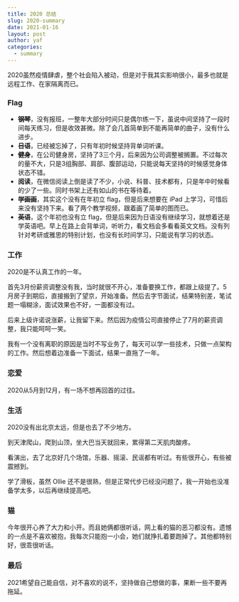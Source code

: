 ```yaml
---
title: 2020 总结
slug: 2020-summary
date: 2021-01-16
layout: post
author: yaf
categories:
  - summary
---
```


2020虽然疫情肆虐，整个社会陷入被动，但是对于我其实影响很小，最多也就是远程工作、在家隔离而已。

### Flag

- ~~**钢琴**~~，没有报班，一整年大部分时间只是偶尔练一下，虽说中间坚持了一段时间每天练习，但是收效甚微。除了会几首简单到不能再简单的曲子，没有什么进步。
- ~~**日语**~~，已经被忘掉了，只有年初时候坚持背单词听课。
- ~~**健身**~~，在公司健身房，坚持了3三个月，后来因为公司调整被搁置。不过每次的量不大，只是3组胸部、肩部、腹部运动，只能说每天坚持的时候感觉身体状态不错。
- **阅读**，在微信阅读上倒是读了不少，小说、科普、技术都有，只是年中时候看的少了一些。同时书架上还有如山的书在等待着。
- ~~**学画画**~~，其实这个没有在年初立 flag，但是后来想要在 iPad 上学习，可惜后来没有坚持下来。看了两个教学视频，跟着画了简单的图而已。
- ~~**英语**~~，这个年初也没有立 flag，但是后来因为日语没有继续学习，就想着还是学英语吧。早上在路上会背单词，听听力，看文档会多看看英文文档。没有列针对考研或雅思的特别计划，也没有长时间学习，只能说有学习的状态。

### 工作

2020是不认真工作的一年。

首先3月份薪资调整没有我，当时就很不开心，准备要换工作，都跟上级提了。5月房子到期后，直接搬到了望京，开始准备。然后去字节面试，结果特别差，笔试题一塌糊涂，面试效果也不好，一面都没有过。

后来上级许诺说涨薪，让我留下来。然后因为疫情公司直接停止了7月的薪资调整，我只能呵呵一笑。

我有一个没有离职的原因是当时不写业务了，每天可以学一些技术，只做一点架构的工作。然后想着边准备一下面试，结果一直拖了一年。

### 恋爱

2020从5月到12月，有一场不想再回首的过往。

### 生活

2020没有出北京太远，但是也去了不少地方。

到天津爬山，爬到山顶，坐大巴当天就回来，累得第二天肌肉酸疼。

看演出，去了北京好几个场馆，乐器、摇滚、民谣都有听过。有些很开心，有些被震撼到。

学了滑板，虽然 Ollie 还不是很熟，但是正常代步已经没问题了，我一开始也没准备学太多，以后再继续提高吧。

### 猫

今年很开心养了大力和小开。而且她俩都很听话，网上看的猫的恶习都没有。遗憾的一点是不喜欢被抱，我每次只能抱一小会，她们就挣扎着要跑掉了。其他都特别好，很乖很听话。

### 最后

2021希望自己能自信，对不喜欢的说不，坚持做自己想做的事，果断一些不要再拖延。
